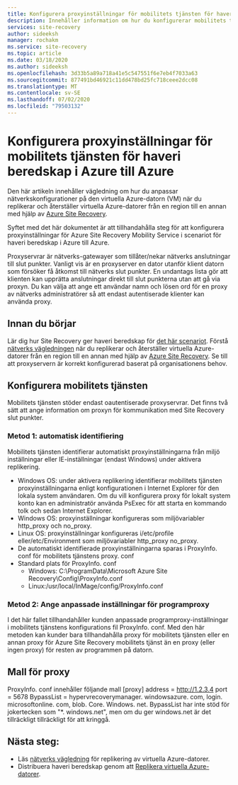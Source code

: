 ```yaml
---
title: Konfigurera proxyinställningar för mobilitets tjänsten för haveri beredskap i Azure till Azure | Microsoft Docs
description: Innehåller information om hur du konfigurerar mobilitets tjänsten när kunder använder en proxy i sin käll miljö.
services: site-recovery
author: sideeksh
manager: rochakm
ms.service: site-recovery
ms.topic: article
ms.date: 03/18/2020
ms.author: sideeksh
ms.openlocfilehash: 3d33b5a89a718a41e5c547551f6e7eb4f7033a63
ms.sourcegitcommit: 877491bd46921c11dd478bd25fc718ceee2dcc08
ms.translationtype: MT
ms.contentlocale: sv-SE
ms.lasthandoff: 07/02/2020
ms.locfileid: "79503132"
---
```

# <a name="configure-mobility-service-proxy-settings-for-azure-to-azure-disaster-recovery"></a>Konfigurera proxyinställningar för mobilitets tjänsten för haveri beredskap i Azure till Azure

Den här artikeln innehåller vägledning om hur du anpassar nätverkskonfigurationer på den virtuella Azure-datorn (VM) när du replikerar och återställer virtuella Azure-datorer från en region till en annan med hjälp av [Azure Site Recovery](site-recovery-overview.md).

Syftet med det här dokumentet är att tillhandahålla steg för att konfigurera proxyinställningar för Azure Site Recovery Mobility Service i scenariot för haveri beredskap i Azure till Azure. 

Proxyservrar är nätverks-gatewayer som tillåter/nekar nätverks anslutningar till slut punkter. Vanligt vis är en proxyserver en dator utanför klient datorn som försöker få åtkomst till nätverks slut punkter. En undantags lista gör att klienten kan upprätta anslutningar direkt till slut punkterna utan att gå via proxyn. Du kan välja att ange ett användar namn och lösen ord för en proxy av nätverks administratörer så att endast autentiserade klienter kan använda proxy. 

## <a name="before-you-start"></a>Innan du börjar

Lär dig hur Site Recovery ger haveri beredskap för [det här scenariot](azure-to-azure-architecture.md).
Förstå [nätverks vägledningen](azure-to-azure-about-networking.md) när du replikerar och återställer virtuella Azure-datorer från en region till en annan med hjälp av [Azure Site Recovery](site-recovery-overview.md).
Se till att proxyservern är korrekt konfigurerad baserat på organisationens behov.

## <a name="configure-the-mobility-service"></a>Konfigurera mobilitets tjänsten

Mobilitets tjänsten stöder endast oautentiserade proxyservrar. Det finns två sätt att ange information om proxyn för kommunikation med Site Recovery slut punkter. 

### <a name="method-1-auto-detection"></a>Metod 1: automatisk identifiering

Mobilitets tjänsten identifierar automatiskt proxyinställningarna från miljö inställningar eller IE-inställningar (endast Windows) under aktivera replikering. 

- Windows OS: under aktivera replikering identifierar mobilitets tjänsten proxyinställningarna enligt konfigurationen i Internet Explorer för den lokala system användaren. Om du vill konfigurera proxy för lokalt system konto kan en administratör använda PsExec för att starta en kommando tolk och sedan Internet Explorer. 
- Windows OS: proxyinställningar konfigureras som miljövariabler http_proxy och no_proxy. 
- Linux OS: proxyinställningar konfigureras i/etc/profile eller/etc/Environment som miljövariabler http_proxy no_proxy. 
- De automatiskt identifierade proxyinställningarna sparas i ProxyInfo. conf för mobilitets tjänstens proxy. conf 
- Standard plats för ProxyInfo. conf 
    - Windows: C:\ProgramData\Microsoft Azure Site Recovery\Config\ProxyInfo.conf 
    - Linux:/usr/local/InMage/config/ProxyInfo.conf


### <a name="method-2-provide-custom-application-proxy-settings"></a>Metod 2: Ange anpassade inställningar för programproxy

I det här fallet tillhandahåller kunden anpassade programproxy-inställningar i mobilitets tjänstens konfigurations fil ProxyInfo. conf. Med den här metoden kan kunder bara tillhandahålla proxy för mobilitets tjänsten eller en annan proxy för Azure Site Recovery mobilitets tjänst än en proxy (eller ingen proxy) för resten av programmen på datorn.

## <a name="proxy-template"></a>Mall för proxy
ProxyInfo. conf innehåller följande mall [proxy] address = http://1.2.3.4 port = 5678 BypassList = hypervrecoverymanager. windowsazure. com, login. microsoftonline. com, blob. Core. Windows. net. BypassList har inte stöd för jokertecken som "*. windows.net", men om du ger windows.net är det tillräckligt tillräckligt för att kringgå. 

## <a name="next-steps"></a>Nästa steg:
- Läs [nätverks vägledning](site-recovery-azure-to-azure-networking-guidance.md) för replikering av virtuella Azure-datorer.
- Distribuera haveri beredskap genom att [Replikera virtuella Azure-datorer](site-recovery-azure-to-azure.md).
